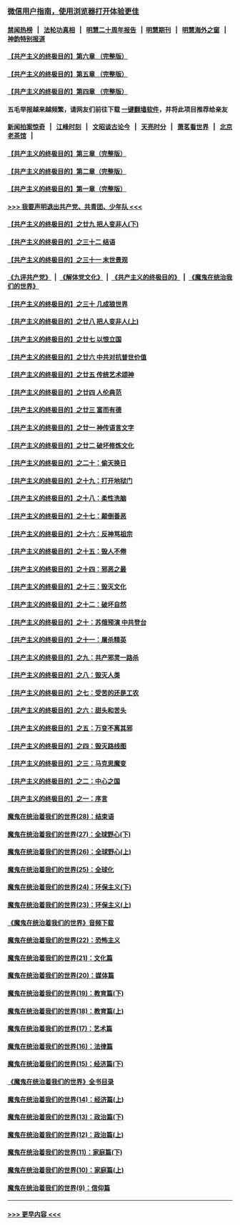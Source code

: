 ### [微信用户指南，使用浏览器打开体验更佳](https://github.com/gfw-breaker/banned-news1/blob/master/indexes/wechat-guide.md?t=0)
#### [禁闻热榜](热点新闻.md?t=0)  &nbsp;&nbsp;|&nbsp;&nbsp; [法轮功真相](https://github.com/gfw-breaker/truth/blob/master/README.md?t=0) &nbsp;&nbsp;|&nbsp;&nbsp; [明慧二十周年报告](https://github.com/gfw-breaker/mh-reports/blob/master/README.md?t=0) &nbsp;&nbsp;|&nbsp;&nbsp;[明慧期刊](https://github.com/gfw-breaker/mh-qikan) &nbsp;&nbsp;|&nbsp;&nbsp; [明慧海外之窗](https://github.com/gfw-breaker/mh-news/blob/master/README.md?t=0) &nbsp;&nbsp;|&nbsp;&nbsp; [神韵特别报道](https://github.com/gfw-breaker/mh-news/blob/master/shenyun.md?t=0)
#### [【共产主义的终极目的】第六章 （完整版）](../pages/nsc422/n11428913.md?t=02061455) 
#### [【共产主义的终极目的】第五章 （完整版）](../pages/nsc422/n11428912.md?t=02061455) 
#### [【共产主义的终极目的】第四章 （完整版）](../pages/nsc422/n11428907.md?t=02061455) 
#### 五毛举报越来越频繁，请网友们前往下载 [一键翻墙软件](https://github.com/gfw-breaker/ssr-accounts)，并将此项目推荐给亲友
#### [新闻拍案惊奇](https://github.com/gfw-breaker/banned-news1/blob/master/pages/link4.md) &nbsp;&nbsp;|&nbsp;&nbsp; [江峰时刻](https://github.com/gfw-breaker/banned-news1/blob/master/pages/link4.md) &nbsp;&nbsp;|&nbsp;&nbsp; [文昭谈古论今](https://github.com/gfw-breaker/banned-news1/blob/master/pages/link4.md) &nbsp;&nbsp;|&nbsp;&nbsp; [天亮时分](https://github.com/gfw-breaker/banned-news1/blob/master/pages/link4.md) &nbsp;&nbsp;|&nbsp;&nbsp; [萧茗看世界](https://github.com/gfw-breaker/banned-news1/blob/master/pages/link4.md) &nbsp;&nbsp;|&nbsp;&nbsp; [北京老茶馆](https://github.com/gfw-breaker/banned-news1/blob/master/pages/link4.md) &nbsp;&nbsp;|&nbsp;&nbsp; 
#### [【共产主义的终极目的】第三章（完整版）](../pages/nsc422/n11428848.md?t=02061455) 
#### [【共产主义的终极目的】第二章（完整版）](../pages/nsc422/n11428831.md?t=02061455) 
#### [【共产主义的终极目的】第一章（完整版）](../pages/nsc422/n11417651.md?t=02061455) 
#### [>>> 我要声明退出共产党、共青团、少年队 <<<](https://github.com/begood0513/goodnews/blob/master/quit/letter.md) 
#### [【共产主义的终极目的】之廿九 把人变非人(下)](../pages/nsc422/n11344140.md?t=02061455) 
#### [【共产主义的终极目的】之三十二 结语](../pages/nsc422/n11360535.md?t=02061455) 
#### [【共产主义的终极目的】之三十一 末世景观](../pages/nsc422/n11351129.md?t=02061455) 
#### [《九评共产党》](https://github.com/begood0513/9ping.md/blob/master/README.md) &nbsp;|&nbsp; [《解体党文化》](../../../../jtdwh.md/blob/master/README.md)  &nbsp;|&nbsp; [《共产主义的终极目的》](../../../../gczydzjmd.md/blob/master/README.md) &nbsp;|&nbsp; [《魔鬼在统治我们的世界》](../../../../mgztzwmdsj.md/blob/master/README.md) 
#### [【共产主义的终极目的】之三十 几成狼世界](../pages/nsc422/n11348280.md?t=02061455) 
#### [【共产主义的终极目的】之廿八 把人变非人(上)](../pages/nsc422/n11340492.md?t=02061455) 
#### [【共产主义的终极目的】之廿七 以恨立国](../pages/nsc422/n11336944.md?t=02061455) 
#### [【共产主义的终极目的】之廿六 中共对抗普世价值](../pages/nsc422/n11324785.md?t=02061455) 
#### [【共产主义的终极目的】之廿五 传统艺术颂神](../pages/nsc422/n11296396.md?t=02061455) 
#### [【共产主义的终极目的】之廿四 人伦典范](../pages/nsc422/n11296397.md?t=02061455) 
#### [【共产主义的终极目的】之廿三 富而有德](../pages/nsc422/n11283598.md?t=02061455) 
#### [【共产主义的终极目的】之廿一 神传语言文字](../pages/nsc422/n11263265.md?t=02061455) 
#### [【共产主义的终极目的】之廿二 破坏修炼文化](../pages/nsc422/n11245728.md?t=02061455) 
#### [【共产主义的终极目的】之二十：偷天换日](../pages/nsc422/n11238846.md?t=02061455) 
#### [【共产主义的终极目的】之十九：打开地狱门](../pages/nsc422/n11206376.md?t=02061455) 
#### [【共产主义的终极目的】之十八：柔性洗脑](../pages/nsc422/n11199994.md?t=02061455) 
#### [【共产主义的终极目的】之十七：颠倒善恶](../pages/nsc422/n11179782.md?t=02061455) 
#### [【共产主义的终极目的】之十六：反神骂祖宗](../pages/nsc422/n11166798.md?t=02061455) 
#### [【共产主义的终极目的】之十五：毁人不倦](../pages/nsc422/n11166792.md?t=02061455) 
#### [【共产主义的终极目的】之十四：邪恶之最](../pages/nsc422/n11150249.md?t=02061455) 
#### [【共产主义的终极目的】之十三：毁灭文化](../pages/nsc422/n11135227.md?t=02061455) 
#### [【共产主义的终极目的】之十二：破坏自然](../pages/nsc422/n11135214.md?t=02061455) 
#### [【共产主义的终极目的】之十：苏俄预演 中共登台](../pages/nsc422/n11118424.md?t=02061455) 
#### [【共产主义的终极目的】之十一：屠杀精英](../pages/nsc422/n11118442.md?t=02061455) 
#### [【共产主义的终极目的】之九：共产邪灵一路杀](../pages/nsc422/n11114139.md?t=02061455) 
#### [【共产主义的终极目的】之八：毁灭人类](../pages/nsc422/n11108503.md?t=02061455) 
#### [【共产主义的终极目的】之七：受苦的还是工农](../pages/nsc422/n11101809.md?t=02061455) 
#### [【共产主义的终极目的】之六：甜头和苦头](../pages/nsc422/n11096971.md?t=02061455) 
#### [【共产主义的终极目的】之五：万变不离其邪](../pages/nsc422/n11091285.md?t=02061455) 
#### [【共产主义的终极目的】之四：毁灭路线图](../pages/nsc422/n11086284.md?t=02061455) 
#### [【共产主义的终极目的】之三：马克思魔变](../pages/nsc422/n11061941.md?t=02061455) 
#### [【共产主义的终极目的】之二：中心之国](../pages/nsc422/n11047728.md?t=02061455) 
#### [【共产主义的终极目的】之一：序言](../pages/nsc422/n11086077.md?t=02061455) 
#### [魔鬼在统治着我们的世界(28)：结束语](../pages/nsc422/n10936246.md?t=02061455) 
#### [魔鬼在统治着我们的世界(27)：全球野心(下)](../pages/nsc422/n10928319.md?t=02061455) 
#### [魔鬼在统治着我们的世界(26)：全球野心(上)](../pages/nsc422/n10900318.md?t=02061455) 
#### [魔鬼在统治着我们的世界(25)：全球化](../pages/nsc422/n10788205.md?t=02061455) 
#### [魔鬼在统治着我们的世界(24)：环保主义(下)](../pages/nsc422/n10695307.md?t=02061455) 
#### [魔鬼在统治着我们的世界(23)：环保主义(上)](../pages/nsc422/n10688613.md?t=02061455) 
#### [《魔鬼在统治着我们的世界》音频下载](../pages/nsc422/n10635553.md?t=02061455) 
#### [魔鬼在统治着我们的世界(22)：恐怖主义](../pages/nsc422/n10614727.md?t=02061455) 
#### [魔鬼在统治着我们的世界(21)：文化篇](../pages/nsc422/n10597706.md?t=02061455) 
#### [魔鬼在统治着我们的世界(20)：媒体篇](../pages/nsc422/n10586579.md?t=02061455) 
#### [魔鬼在统治着我们的世界(19)：教育篇(下)](../pages/nsc422/n10564808.md?t=02061455) 
#### [魔鬼在统治着我们的世界(18)：教育篇(上)](../pages/nsc422/n10526970.md?t=02061455) 
#### [魔鬼在统治着我们的世界(17)：艺术篇](../pages/nsc422/n10499093.md?t=02061455) 
#### [魔鬼在统治着我们的世界(16)：法律篇](../pages/nsc422/n10485969.md?t=02061455) 
#### [魔鬼在统治着我们的世界(15)：经济篇(下)](../pages/nsc422/n10469975.md?t=02061455) 
#### [《魔鬼在统治着我们的世界》全书目录](../pages/nsc422/n10464261.md?t=02061455) 
#### [魔鬼在统治着我们的世界(14)：经济篇(上)](../pages/nsc422/n10457370.md?t=02061455) 
#### [魔鬼在统治着我们的世界(13)：政治篇(下)](../pages/nsc422/n10448270.md?t=02061455) 
#### [魔鬼在统治着我们的世界(12)：政治篇(上)](../pages/nsc422/n10444576.md?t=02061455) 
#### [魔鬼在统治着我们的世界(11)：家庭篇(下)](../pages/nsc422/n10440961.md?t=02061455) 
#### [魔鬼在统治着我们的世界(10)：家庭篇(上)](../pages/nsc422/n10435448.md?t=02061455) 
#### [魔鬼在统治着我们的世界(9)：信仰篇](../pages/nsc422/n10432159.md?t=02061455) 

----
#### [ >>> 更早内容 <<< ](../indexes/nsc422-earlier.md)

